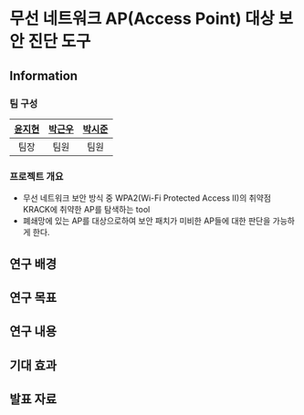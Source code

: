# 무선 네트워크 AP(Access Point) 대상 보안 진단 도구

## Information
### 팀 구성
<div align="center">
  
|[윤지현](https://github.com/jhYun505)|[박근우](https://github.com/orgs/CNU-WAVE/people/emptiness123)|[박시준](https://github.com/orgs/CNU-WAVE/people/CanSJun)
|:---:|:---:|:---:|
|팀장|팀원|팀원|

</div>

### 프로젝트 개요
- 무선 네트워크 보안 방식 중 WPA2(Wi-Fi Protected Access II)의 취약점 KRACK에 취약한 AP를 탐색하는 tool
- 폐쇄망에 있는 AP를 대상으로하여 보안 패치가 미비한 AP들에 대한 판단을 가능하게 한다.

## 연구 배경

## 연구 목표

## 연구 내용

## 기대 효과

## 발표 자료
<!--

**Here are some ideas to get you started:**

🙋‍♀️ A short introduction - what is your organization all about?
🌈 Contribution guidelines - how can the community get involved?
👩‍💻 Useful resources - where can the community find your docs? Is there anything else the community should know?
🍿 Fun facts - what does your team eat for breakfast?
🧙 Remember, you can do mighty things with the power of [Markdown](https://docs.github.com/github/writing-on-github/getting-started-with-writing-and-formatting-on-github/basic-writing-and-formatting-syntax)
-->
